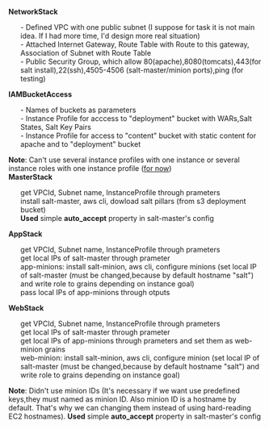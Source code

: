 <b>NetworkStack</b><br>
<ul>
 - Defined VPC with one public subnet (I suppose for task it is not main idea. If I had more time, I'd design more real situation)<br>
 - Attached Internet Gateway, Route Table with Route to this gateway, Association of Subnet with Route Table<br>
 - Public Security Group, which allow 80(apache),8080(tomcats),443(for salt install),22(ssh),4505-4506 (salt-master/minion ports),ping (for testing)<br>
 </ul>
<b>IAMBucketAccess</b><br>
<ul>
 - Names of buckets as parameters<br>
 - Instance Profile for acccess to "deployment" bucket with WARs,Salt States, Salt Key Pairs<br>
 - Instance Profile for access to "content" bucket with static content for apache and to "deployment" bucket<br>
</ul>
<b>Note</b>: Can't use several instance profiles with one instance or several instance roles with one instance profile (<a href='http://docs.aws.amazon.com/AWSCloudFormation/latest/UserGuide/aws-resource-iam-instanceprofile.html#w1ab2c19c12d512c13' target=_blank>for now</a>)<br>
<b>MasterStack</b><br>
<ul>
get VPCId, Subnet name, InstanceProfile through prameters<br>
install salt-master, aws cli, dowload salt pillars (from s3 deployment bucket)<br>
<b>Used</b> simple <b>auto_accept</b> property in salt-master's config<br>
</ul>
<b>AppStack</b><br>
<ul>
get VPCId, Subnet name, InstanceProfile through prameters<br>
get local IPs of salt-master through prameter<br>
app-minions: install salt-minion, aws cli, configure minions (set local IP of salt-master (must be changed,because by default hostname "salt") and write role to grains depending on instance goal)<br>
pass local IPs of app-minions through otputs<br>
</ul>
<b>WebStack</b><br>
<ul>
get VPCId, Subnet name, InstanceProfile through prameters<br>
get local IPs of salt-master through prameter<br>
get local IPs of app-minions through prameters and set them as web-minion grains<br>
web-minion: install salt-minion, aws cli, configure minion (set local IP of salt-master (must be changed,because by default hostname "salt") and write role to grains depending on instance goal)<br>
</ul>
<b>Note</b>: Didn't use minion IDs (It's necessary if we want use predefined keys,they must named as minion ID. Also minion ID is a hostname by default. That's why we can changing them instead of using hard-reading EC2 hostnames). <b>Used</b> simple <b>auto_accept</b> property in salt-master's config<br>